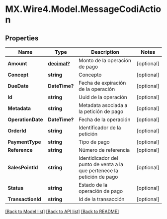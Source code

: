 # MX.Wire4.Model.MessageCodiAction
## Properties

Name | Type | Description | Notes
------------ | ------------- | ------------- | -------------
**Amount** | [**decimal?**](BigDecimal.md) | Monto de la operación de pago | [optional] 
**Concept** | **string** | Concepto | [optional] 
**DueDate** | **DateTime?** | Fecha de expiración de la operación | [optional] 
**Id** | **string** | Uuid de la operación | [optional] 
**Metadata** | **string** | Metadata asociada a la petición de pago | [optional] 
**OperationDate** | **DateTime?** | Fecha de la operación | [optional] 
**OrderId** | **string** | Identificador de la petición | [optional] 
**PaymentType** | **string** | Tipo de pago | [optional] 
**Reference** | **string** | Número de referencia | [optional] 
**SalesPointId** | **string** | Identidicador del punto de venta a la que pertenece la petición de pago | [optional] 
**Status** | **string** | Estado de la operación de pago | [optional] 
**TransactionId** | **string** | Id de la transacción | [optional] 

[[Back to Model list]](../README.md#documentation-for-models) [[Back to API list]](../README.md#documentation-for-api-endpoints) [[Back to README]](../README.md)

